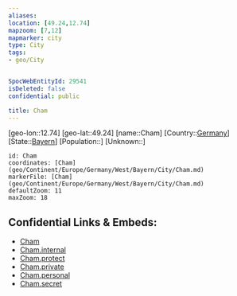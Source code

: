 ```yaml
---
aliases: 
location: [49.24,12.74]
mapzoom: [7,12] 
mapmarker: city 
type: City
tags:
- geo/City


SpocWebEntityId: 29541
isDeleted: false
confidential: public

title: Cham
---
```

[geo-lon::12.74]
[geo-lat::49.24]
[name::Cham]
[Country::[Germany](geo/Continent/Europe/Germany.md)]
[State::[Bayern](geo/Continent/Europe/Germany/West/Bayern.md)]
[Population::]
[Unknown::]


```leaflet
id: Cham
coordinates: [Cham](geo/Continent/Europe/Germany/West/Bayern/City/Cham.md)
markerFile: [Cham](geo/Continent/Europe/Germany/West/Bayern/City/Cham.md)
defaultZoom: 11 
maxZoom: 18
```


## Confidential Links & Embeds: 
- [Cham](../../../../../../../../_public/geo/Continent/Europe/Germany/West/Bayern/City/Cham.md) 
- [Cham.internal](../../../../../../../../_internal/geo/Continent/Europe/Germany/West/Bayern/City/Cham.internal.md) 
- [Cham.protect](../../../../../../../../_protect/geo/Continent/Europe/Germany/West/Bayern/City/Cham.protect.md) 
- [Cham.private](../../../../../../../../_private/geo/Continent/Europe/Germany/West/Bayern/City/Cham.private.md) 
- [Cham.personal](../../../../../../../../_personal/geo/Continent/Europe/Germany/West/Bayern/City/Cham.personal.md) 
- [Cham.secret](../../../../../../../../_secret/geo/Continent/Europe/Germany/West/Bayern/City/Cham.secret.md) 
